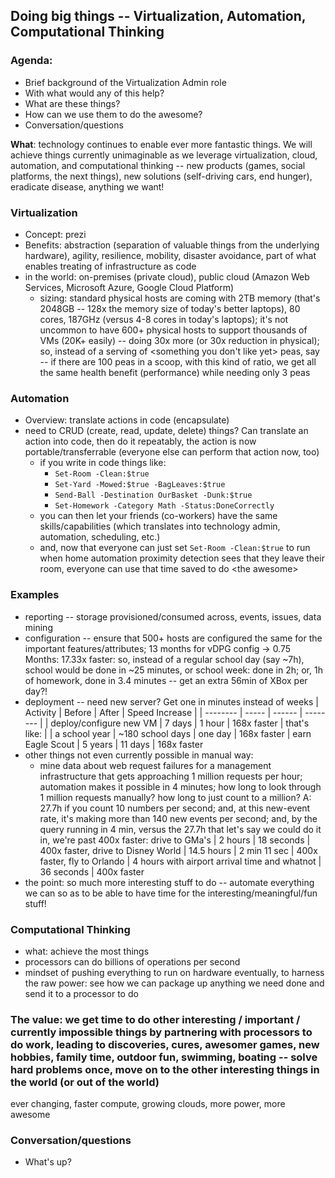 ##  Doing big things -- Virtualization, Automation, Computational Thinking

### Agenda:
- Brief background of the Virtualization Admin role
- With what would any of this help?
- What are these things?
- How can we use them to do the awesome?
- Conversation/questions

**What**:  technology continues to enable ever more fantastic things. We will achieve things currently unimaginable as we leverage virtualization, cloud, automation, and computational thinking -- new products (games, social platforms, the next things), new solutions (self-driving cars, end hunger), eradicate disease, anything we want!

### Virtualization
- Concept:  prezi
- Benefits:  abstraction (separation of valuable things from the underlying hardware), agility, resilience, mobility, disaster avoidance, part of what enables treating of infrastructure as code
- in the world:  on-premises (private cloud), public cloud (Amazon Web Services, Microsoft Azure, Google Cloud Platform)
    - sizing:  standard physical hosts are coming with 2TB memory (that's 2048GB -- 128x the memory size of today's better laptops), 80 cores, 187GHz (versus 4-8 cores in today's laptops); it's not uncommon to have 600+ physical hosts to support thousands of VMs (20K+ easily) -- doing 30x more (or 30x reduction in physical); so, instead of a serving of \<something you don't like yet> peas, say -- if there are 100 peas in a scoop, with this kind of ratio, we get all the same health benefit (performance) while needing only 3 peas

### Automation
- Overview: translate actions in code (encapsulate)
- need to CRUD (create, read, update, delete) things?  Can translate an action into code, then do it repeatably, the action is now portable/transferrable (everyone else can perform that action now, too)
    - if you write in code things like:
        - `Set-Room -Clean:$true`
        - `Set-Yard -Mowed:$true -BagLeaves:$true`
        - `Send-Ball -Destination OurBasket -Dunk:$true`
        - `Set-Homework -Category Math -Status:DoneCorrectly`
    - you can then let your friends (co-workers) have the same skills/capabilities (which translates into technology admin, automation, scheduling, etc.)
    - and, now that everyone can just set `Set-Room -Clean:$true` to run when home automation proximity detection sees that they leave their room, everyone can use that time saved to do \<the awesome>

### Examples
- reporting -- storage provisioned/consumed across, events, issues, data mining
- configuration -- ensure that 500+ hosts are configured the same for the important features/attributes; 13 months for vDPG config -> 0.75 Months:  17.33x faster:  so, instead of a regular school day (say ~7h), school would be done in ~25 minutes, or school week:  done in 2h; or, 1h of homework, done in 3.4 minutes -- get an extra 56min of XBox per day?!
- deployment -- need new server?  Get one in minutes instead of weeks
    | Activity | Before | After | Speed Increase |
    | -------- | ----- | ------ | -------- |
    | deploy/configure new VM | 7 days   | 1 hour | 168x faster
    | that's like: |
    | a school year | ~180 school days | one day | 168x faster
    | earn Eagle Scout | 5 years | 11 days | 168x faster
- other things not even currently possible in manual way:
    - mine data about web request failures for a management infrastructure that gets approaching 1 million requests per hour; automation makes it possible in 4 minutes; how long to look through 1 million requests manually?  how long to just count to a million?  A:  27.7h if you count 10 numbers per second; and, at this new-event rate, it's making more than 140 new events per second; and, by the query running in 4 min, versus the 27.7h that let's say we could do it in, we're past 400x faster:  drive to GMa's | 2 hours | 18 seconds | 400x faster, drive to Disney World | 14.5 hours | 2 min 11 sec | 400x faster, fly to Orlando | 4 hours with airport arrival time and whatnot | 36 seconds | 400x faster
- the point:  so much more interesting stuff to do -- automate everything we can so as to be able to have time for the interesting/meaningful/fun stuff!

### Computational Thinking
- what:  achieve the most things
- processors can do billions of operations per second
- mindset of pushing everything to run on hardware eventually, to harness the raw power:  see how we can package up anything we need done and send it to a processor to do

### The value:  we get time to do other interesting / important / currently impossible things by partnering with processors to do work, leading to discoveries, cures, awesomer games, new hobbies, family time, outdoor fun, swimming, boating -- solve hard problems once, move on to the other interesting things in the world (or out of the world)

ever changing, faster compute, growing clouds, more power, more awesome

### Conversation/questions
- What's up?